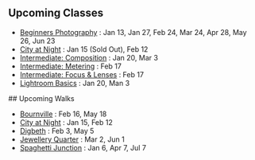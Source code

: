 ## Upcoming Classes

- [Beginners Photography](http://photo-school.co.uk/beginners-photography/) : Jan 13, Jan 27, Feb 24, Mar 24, Apr 28, May 26, Jun 23 
- [City at Night](http://photo-school.co.uk/city-at-night) : Jan 15 (Sold Out), Feb 12
- [Intermediate: Composition](http://photo-school.co.uk/intermediate-photography) : Jan 20, Mar 3
- [Intermediate: Metering](http://photo-school.co.uk/intermediate-photography) : Feb 17
- [Intermediate: Focus & Lenses](http://photo-school.co.uk/intermediate-photography) : Feb 17
- [Lightroom Basics](http://photo-school.co.uk/lightroom) : Jan 20, Man 3

## Upcoming Walks
- [Bournville](http://photo-school.co.uk/bournville) : Feb 16, May 18
- [City at Night](http://photo-school.co.uk/city-at-night) : Jan 15, Feb 12
- [Digbeth](http://photo-school.co.uk/digbeth) : Feb 3, May 5
- [Jewellery Quarter](http://photo-school.co.uk/jewellery-quarter) : Mar 2, Jun 1
- [Spaghetti Junction](http://photo-school.co.uk/spaghetti-junction) : Jan 6, Apr 7, Jul 7
